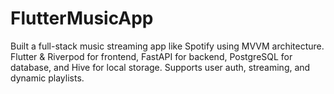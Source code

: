 # FlutterMusicApp
Built a full-stack music streaming app like Spotify using MVVM architecture. Flutter &amp; Riverpod for frontend, FastAPI for backend, PostgreSQL for database, and Hive for local storage. Supports user auth, streaming, and dynamic playlists.
